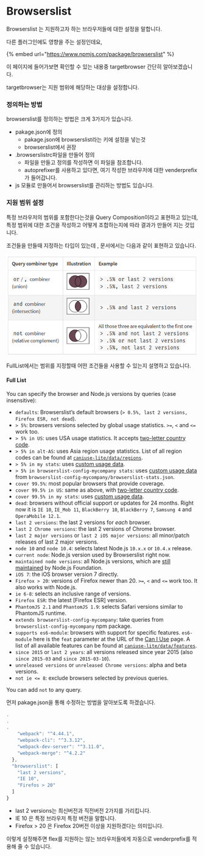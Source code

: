 # Browserslist

Browserslist 는 지원하고자 하는 브라우저들에 대한 설정을 말합니다. 

다른 플러그인에도 영향을 주는 설정인데요, 

{% embed url="https://www.npmjs.com/package/browserslist" %}

이 페이지에 들어가보면 확인할 수 있는 내용중 targetbrowser 간단히 알아보겠습니다. 

targetbrowser는 지원 범위에 해당하는 대상을 설정합니다. 

### 정의하는 방법

browserslist를 정의하는 방법은 크게 3가지가 있습니다. 

* pakage.json에 정의 
  * pakage.json에 browserslist라는 키에 설정을 넣는것
  * browserslist에서 권장
* .browserslistrc파일을 만들어 정의
  * 파일을 만들고 정의를 작성하면 이 파일을 참조합니다. 
  * autoprefixer를 사용하고 있다면, 여기 작성한 브라우저에 대한 venderprefix가 들어갑니다. 
* js 모듈로 만들어서 browserslist를 관리하는 방법도 있습니다. 

### 지원 범위 설정

특정 브라우저의 범위를 포함한다는것을 Query Composition이라고 표현하고 있는데, 특정 범위에 대한 조건을 작성하고 어떻게 조합하는지에 따라 결과가 만들어 지는 것입니다. 

조건들을 만들때 지정하는 타입이 있는데 , 문서에서는 다음과 같이 표현하고 있습니다. 

![](.gitbook/assets/image%20%2837%29.png)

FullList에서는 범위를 지정할때 어떤 조건들을 사용할 수 있는지 설명하고 있습니다. 

#### Full List

You can specify the browser and Node.js versions by queries \(case insensitive\):

* `defaults`: Browserslist’s default browsers \(`> 0.5%, last 2 versions, Firefox ESR, not dead`\).
* `> 5%`: browsers versions selected by global usage statistics. `>=`, `<` and `<=` work too.
* `> 5% in US`: uses USA usage statistics. It accepts [two-letter country code](https://en.wikipedia.org/wiki/ISO_3166-1_alpha-2#Officially_assigned_code_elements).
* `> 5% in alt-AS`: uses Asia region usage statistics. List of all region codes can be found at [`caniuse-lite/data/regions`](https://github.com/ben-eb/caniuse-lite/tree/master/data/regions).
* `> 5% in my stats`: uses [custom usage data](https://www.npmjs.com/package/browserslist#custom-usage-data).
* `> 5% in browserslist-config-mycompany stats`: uses [custom usage data](https://www.npmjs.com/package/browserslist#custom-usage-data) from `browserslist-config-mycompany/browserslist-stats.json`.
* `cover 99.5%`: most popular browsers that provide coverage.
* `cover 99.5% in US`: same as above, with [two-letter country code](https://en.wikipedia.org/wiki/ISO_3166-1_alpha-2#Officially_assigned_code_elements).
* `cover 99.5% in my stats`: uses [custom usage data](https://www.npmjs.com/package/browserslist#custom-usage-data).
* `dead`: browsers without official support or updates for 24 months. Right now it is `IE 10`, `IE_Mob 11`, `BlackBerry 10`, `BlackBerry 7`, `Samsung 4` and `OperaMobile 12.1`.
* `last 2 versions`: the last 2 versions for _each_ browser.
* `last 2 Chrome versions`: the last 2 versions of Chrome browser.
* `last 2 major versions` or `last 2 iOS major versions`: all minor/patch releases of last 2 major versions.
* `node 10` and `node 10.4`: selects latest Node.js `10.x.x` or `10.4.x` release.
* `current node`: Node.js version used by Browserslist right now.
* `maintained node versions`: all Node.js versions, which are [still maintained](https://github.com/nodejs/Release) by Node.js Foundation.
* `iOS 7`: the iOS browser version 7 directly.
* `Firefox > 20`: versions of Firefox newer than 20. `>=`, `<` and `<=` work too. It also works with Node.js.
* `ie 6-8`: selects an inclusive range of versions.
* `Firefox ESR`: the latest \[Firefox ESR\] version.
* `PhantomJS 2.1` and `PhantomJS 1.9`: selects Safari versions similar to PhantomJS runtime.
* `extends browserslist-config-mycompany`: take queries from `browserslist-config-mycompany` npm package.
* `supports es6-module`: browsers with support for specific features. `es6-module` here is the `feat` parameter at the URL of the [Can I Use](https://caniuse.com/) page. A list of all available features can be found at [`caniuse-lite/data/features`](https://github.com/ben-eb/caniuse-lite/tree/master/data/features).
* `since 2015` or `last 2 years`: all versions released since year 2015 \(also `since 2015-03` and `since 2015-03-10`\).
* `unreleased versions` or `unreleased Chrome versions`: alpha and beta versions.
* `not ie <= 8`: exclude browsers selected by previous queries.

You can add `not` to any query.



먼저 pakage.json을 통해 수정하는 방법을 알아보도록 하겠습니다. 

```javascript
.
.
.
    "webpack": "^4.44.1",
    "webpack-cli": "^3.3.12",
    "webpack-dev-server": "^3.11.0",
    "webpack-merge": "^4.2.2"
  },
  "browserslist": [
    "last 2 versions",
    "IE 10",
    "Firefos > 20"
  ]
}
```

* last 2 versions는 최신버전과 직전버전 2가지를 가리킵니다. 
* IE 10 은 특정 브라우저 특정 버전을 말합니다. 
* Firefox &gt; 20 은 Firefox 20버전 이상을 지원하겠다는 의미입니다. 

이렇게 설정해주면 flex를 지원하는 않는 브라우저들에게 자동으로 venderprefix를 적용해 줄 수 있습니다. 

